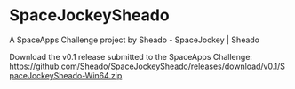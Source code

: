 # SpaceJockeySheado
A SpaceApps Challenge project by Sheado - SpaceJockey | Sheado

Download the v0.1 release submitted to the SpaceApps Challenge: https://github.com/Sheado/SpaceJockeySheado/releases/download/v0.1/SpaceJockeySheado-Win64.zip

